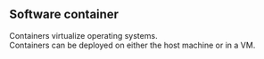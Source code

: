 ## Software container  

Containers virtualize operating systems.  
Containers can be deployed on either the host machine or in a VM.  

